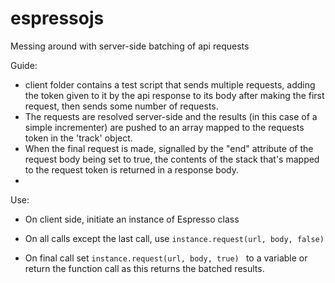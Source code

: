 # espressojs
Messing around with server-side batching of api requests

Guide:

- client folder contains a test script that sends multiple requests, adding the token given to it by the api response to its body after making the first request, then sends some number of requests.
- The requests are resolved server-side and the results (in this case of a simple incrementer) are pushed to an array mapped to the requests token in the 'track' object.
- When the final request is made, signalled by the "end" attribute of the request body being set to true, the contents of the stack that's mapped to the request token is returned in a response body.
-

Use:

- On client side, initiate an instance of Espresso class

- On all calls except the last call, use ```instance.request(url, body, false) ```
- On final call set ```instance.request(url, body, true) ``` to a variable or return the function call as this returns the batched results.

